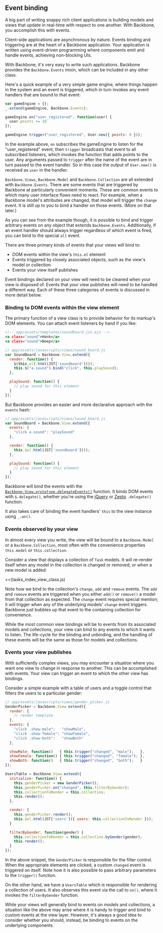 ## Event binding

A big part of writing snappy rich client applications is building models and
views that update in real-time with respect to one another. With Backbone,
you accomplish this with events.

Client-side applications are asynchronous by nature. Events binding and triggering are at the heart of a Backbone application. Your application is written
using event-driven programming where components emit and handle events,
achieving non-blocking UIs.

With Backbone, it's very easy to write such applications. Backbone provides
the `Backbone.Events` mixin, which can be included in any other class.

Here's a quick example of a very simple game engine, where things happen in the
system and an event is triggered, which in turn invokes any event handlers that
are bound to that event:

````javascript
var gameEngine = {};
_.extend(gameEngine, Backbone.Events);

gameEngine.on("user_registered", function(user) {
  user.points += 10
});

gameEngine.trigger("user_registered", User.new({ points: 0 }));
````

In the example above, `on` subscribes the gameEngine to listen for the
"user_registered" event, then `trigger` broadcasts that event to all
subscribed listeners, which invokes the function that adds points to the user.
Any arguments passed to `trigger` after the name of the event are in turn
passed to the event handler.  So in this case the output of `User.new()` is
received as `user` in the handler.

`Backbone.Views`, `Backbone.Model` and `Backbone.Collection` are all extended
with `Backbone.Events`. There are some events that are triggered by Backbone at
particularly convenient moments. These are common events to which many user interface
flows need to react.  For example, when a Backbone model's attributes are
changed, that model will trigger the `change` event. It is still up to you to
bind a handler on those events.  (More on that later.)

As you can see from the example though, it is possible to bind and trigger
arbitrary events on any object that extends `Backbone.Events`. Additionally,
if an event handler should always trigger regardless of which event is fired,
you can bind to the special `all` event.

There are three primary kinds of events that your views will bind to:

* DOM events within the view's `this.el` element
* Events triggered by closely associated objects, such as the view's model or
collection
* Events your view itself publishes

Event bindings declared on your view will need to be cleaned when your view is
disposed of. Events that your view publishes will need to be handled a
different way. Each of these three categories of events is discussed in more
detail below.

### Binding to DOM events within the view element

The primary function of a view class is to provide behavior for its markup's
DOM elements. You can attach event listeners by hand if you like:

````rhtml
<!-- app/assets/templates/soundboard.jst.ejs -->
<a class="sound">Honk</a>
<a class="sound">Beep</a>
````

````javascript
// app/assets/javascripts/views/sound_board.js
var SoundBoard = Backbone.View.extend({
  render: function() {
    $(this.el).html(JST['soundboard']());
    this.$("a.sound").bind("click", this.playSound);
  },

  playSound: function() {
    // play sound for this element
  }
});
````

But Backbone provides an easier and more declarative approach with the `events` hash:

````javascript
// app/assets/javascripts/views/sound_board.js
var SoundBoard = Backbone.View.extend({
  events: {
    "click a.sound": "playSound"
  },

  render: function() {
    this.$el.html(JST['soundboard']());
  },

  playSound: function() {
    // play sound for this element
  }
});
````

Backbone will bind the events with the
[`Backbone.View.prototype.delegateEvents()`](http://documentcloud.github.com/backbone/#View-delegateEvents)
function.  It binds DOM events with `$.delegate()`, whether you're using the
[jQuery](http://api.jquery.com/delegate/) or
[Zepto](https://github.com/madrobby/zepto/blob/v0.7/src/event.js#L96-108)
`.delegate()` function.

It also takes care of binding the event handlers' `this` to the view instance
using `_.on()`.

### Events observed by your view

In almost every view you write, the view will be bound to a `Backbone.Model` or
a `Backbone.Collection`, most often with the convenience properties `this.model`
or `this.collection`.

Consider a view that displays a collection of `Task` models. It will re-render
itself when any model in the collection is changed or removed, or when a new
model is added:

<<(tasks_index_view_class.js)

Note how we bind to the collection's `change`, `add` and `remove` events.
The `add` and `remove` events are triggered when you either `add()` or `remove()`
a model from that collection as expected. The `change` event requires special
mention; it will trigger when any of the underlying models' `change` event triggers.
Backbone just bubbles up that event to the containing collection for convenience.

While the most common view bindings will be to events from its associated
models and collections, your view can bind to any events to which it wants to
listen.  The life-cycle for the binding and unbinding, and the handling of
these events will be the same as those for models and collections.

### Events your view publishes

With sufficiently complex views, you may encounter a situation where you want
one view to change in response to another. This can be accomplished with events. Your view can trigger an event to which
the other view has bindings.

Consider a simple example with a table of users and a toggle control that
filters the users to a particular gender:

````javascript
// app/assets/javascripts/views/gender_picker.js
GenderPicker = Backbone.View.extend({
  render: {
    // render template
  },
  events: {
    "click .show-male":   "showMale",
    "click .show-female": "showFemale",
    "click .show-both":   "showBoth"
  },

  showMale: function()   { this.trigger("changed", "male");   },
  showFemale: function() { this.trigger("changed", "female"); },
  showBoth: function()   { this.trigger("changed", "both");   }
});

UsersTable = Backbone.View.extend({
  initialize: function() {
    this.genderPicker = new GenderPicker();
    this.genderPicker.on("changed", this.filterByGender);
    this.collectionToRender = this.collection;
    this.render();
  },

  render: {
    this.genderPicker.render();
    this.$el.html(JST['users']({ users: this.collectionToRender }));
  }

  filterByGender: function(gender) {
    this.collectionToRender = this.collection.byGender(gender);
    this.render();
  }
});
````

In the above snippet, the `GenderPicker` is responsible for the filter
control. When the appropriate elements are clicked, a custom `changed` event
is triggered on itself. Note how it is also possible to pass arbitrary
parameters to the `trigger()` function.

On the other hand, we have a `UsersTable` which is responsible for
rendering a collection of users. It also observes this event via the call to
`on()`, where it invokes the `filterByGender` function.

While your views will generally bind to events on models and collections, a
situation like the above may arise where it is handy to trigger and bind to
custom events at the view layer. However, it's always a good idea to consider whether you should, instead, be binding to events on the underlying components.
